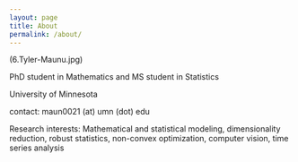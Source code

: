 ```yaml
---
layout: page
title: About
permalink: /about/
---
```

(6.Tyler-Maunu.jpg)

PhD student in Mathematics and MS student in Statistics

University of Minnesota

contact: maun0021 (at) umn (dot) edu

Research interests: Mathematical and statistical modeling, dimensionality reduction, robust statistics, non-convex optimization, computer vision, time series analysis
